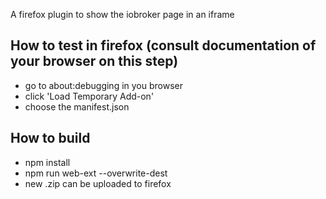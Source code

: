 A firefox plugin to show the iobroker page in an iframe

## How to test in firefox (consult documentation of your browser on this step)
* go to about:debugging in you browser
* click 'Load Temporary Add-on'
* choose the manifest.json

## How to build
* npm install
* npm run web-ext --overwrite-dest
* new .zip can be uploaded to firefox